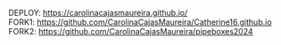 

DEPLOY: https://carolinacajasmaureira.github.io/   
FORK1: https://github.com/CarolinaCajasMaureira/Catherine16.github.io   
FORK2: https://github.com/CarolinaCajasMaureira/pipeboxes2024
